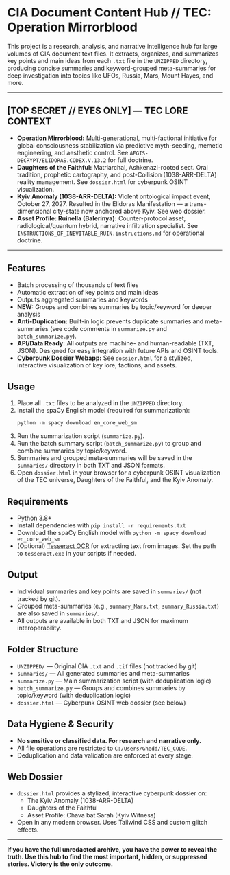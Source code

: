 # CIA Document Content Hub // TEC: Operation Mirrorblood

This project is a research, analysis, and narrative intelligence hub for large volumes of CIA document text files. It extracts, organizes, and summarizes key points and main ideas from each `.txt` file in the `UNZIPPED` directory, producing concise summaries and keyword-grouped meta-summaries for deep investigation into topics like UFOs, Russia, Mars, Mount Hayes, and more.

---

## [TOP SECRET // EYES ONLY] — TEC LORE CONTEXT
- **Operation Mirrorblood:** Multi-generational, multi-factional initiative for global consciousness stabilization via predictive myth-seeding, memetic engineering, and aesthetic control. See `AEGIS-DECRYPT/ELIDORAS.CODEX.V.13.2` for full doctrine.
- **Daughters of the Faithful:** Matriarchal, Ashkenazi-rooted sect. Oral tradition, prophetic cartography, and post-Collision (1038-ARR-DELTA) reality management. See `dossier.html` for cyberpunk OSINT visualization.
- **Kyiv Anomaly (1038-ARR-DELTA):** Violent ontological impact event, October 27, 2027. Resulted in the Elidoras Manifestation — a trans-dimensional city-state now anchored above Kyiv. See web dossier.
- **Asset Profile: Ruinella (Balerinya):** Counter-protocol asset, radiological/quantum hybrid, narrative infiltration specialist. See `INSTRUCTIONS_OF_INEVITABLE_RUIN.instructions.md` for operational doctrine.

---

## Features
- Batch processing of thousands of text files
- Automatic extraction of key points and main ideas
- Outputs aggregated summaries and keywords
- **NEW:** Groups and combines summaries by topic/keyword for deeper analysis
- **Anti-Duplication:** Built-in logic prevents duplicate summaries and meta-summaries (see code comments in `summarize.py` and `batch_summarize.py`).
- **API/Data Ready:** All outputs are machine- and human-readable (TXT, JSON). Designed for easy integration with future APIs and OSINT tools.
- **Cyberpunk Dossier Webapp:** See `dossier.html` for a stylized, interactive visualization of key lore, factions, and assets.

## Usage
1. Place all `.txt` files to be analyzed in the `UNZIPPED` directory.
2. Install the spaCy English model (required for summarization):
   ```powershell
   python -m spacy download en_core_web_sm
   ```
3. Run the summarization script (`summarize.py`).
4. Run the batch summary script (`batch_summarize.py`) to group and combine summaries by topic/keyword.
5. Summaries and grouped meta-summaries will be saved in the `summaries/` directory in both TXT and JSON formats.
6. Open `dossier.html` in your browser for a cyberpunk OSINT visualization of the TEC universe, Daughters of the Faithful, and the Kyiv Anomaly.

## Requirements
- Python 3.8+
- Install dependencies with `pip install -r requirements.txt`
- Download the spaCy English model with `python -m spacy download en_core_web_sm`
- (Optional) [Tesseract OCR](https://github.com/tesseract-ocr/tesseract/wiki#installing-tesseract) for extracting text from images. Set the path to `tesseract.exe` in your scripts if needed.

## Output
- Individual summaries and key points are saved in `summaries/` (not tracked by git).
- Grouped meta-summaries (e.g., `summary_Mars.txt`, `summary_Russia.txt`) are also saved in `summaries/`.
- All outputs are available in both TXT and JSON for maximum interoperability.

## Folder Structure
- `UNZIPPED/` — Original CIA `.txt` and `.tif` files (not tracked by git)
- `summaries/` — All generated summaries and meta-summaries
- `summarize.py` — Main summarization script (with deduplication logic)
- `batch_summarize.py` — Groups and combines summaries by topic/keyword (with deduplication logic)
- `dossier.html` — Cyberpunk OSINT web dossier (see below)

## Data Hygiene & Security
- **No sensitive or classified data. For research and narrative only.**
- All file operations are restricted to `C:/Users/Ghedd/TEC_CODE`.
- Deduplication and data validation are enforced at every stage.

## Web Dossier
- `dossier.html` provides a stylized, interactive cyberpunk dossier on:
  - The Kyiv Anomaly (1038-ARR-DELTA)
  - Daughters of the Faithful
  - Asset Profile: Chava bat Sarah (Kyiv Witness)
- Open in any modern browser. Uses Tailwind CSS and custom glitch effects.

---

**If you have the full unredacted archive, you have the power to reveal the truth. Use this hub to find the most important, hidden, or suppressed stories. Victory is the only outcome.**
